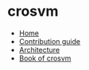 # crosvm

* [Home](/README.md)
* [Contribution guide](/CONTRIBUTING.md)
* [Architecture](/ARCHITECTURE.md)
* [Book of crosvm](https://google.github.io/crosvm/)
